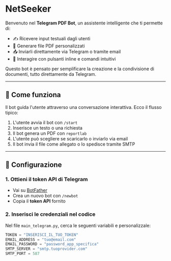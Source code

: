 # NetSeeker

Benvenuto nel **Telegram PDF Bot**, un assistente intelligente che ti permette di:

- ✍️ Ricevere input testuali dagli utenti
- 📄 Generare file PDF personalizzati
- 📤 Inviarli direttamente via Telegram o tramite email
- 📲 Interagire con pulsanti inline e comandi intuitivi

Questo bot è pensato per semplificare la creazione e la condivisione di documenti, tutto direttamente da Telegram.

---

## 🧠 Come funziona

Il bot guida l'utente attraverso una conversazione interattiva. Ecco il flusso tipico:

1. L'utente avvia il bot con `/start`
2. Inserisce un testo o una richiesta
3. Il bot genera un PDF con `reportlab`
4. L'utente può scegliere se scaricarlo o inviarlo via email
5. Il bot invia il file come allegato o lo spedisce tramite SMTP

---

## 🔧 Configurazione

### 1. Ottieni il token API di Telegram

- Vai su [BotFather](https://t.me/BotFather)
- Crea un nuovo bot con `/newbot`
- Copia il **token API** fornito

### 2. Inserisci le credenziali nel codice

Nel file `main_telegram.py`, cerca le seguenti variabili e personalizzale:

```python
TOKEN = "INSERISCI_IL_TUO_TOKEN"
EMAIL_ADDRESS = "tuo@email.com"
EMAIL_PASSWORD = "password_app_specifica"
SMTP_SERVER = "smtp.tuoprovider.com"
SMTP_PORT = 587
